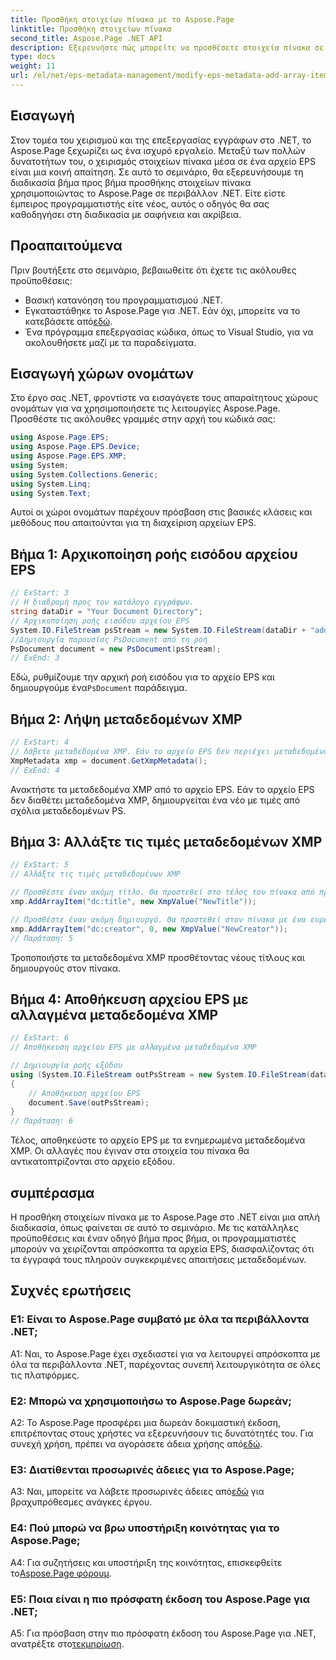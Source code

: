 ```yaml
---
title: Προσθήκη στοιχείων πίνακα με το Aspose.Page
linktitle: Προσθήκη στοιχείων πίνακα
second_title: Aspose.Page .NET API
description: Εξερευνήστε πώς μπορείτε να προσθέσετε στοιχεία πίνακα σε αρχεία EPS χρησιμοποιώντας το Aspose.Page για .NET. Ακολουθήστε τον οδηγό βήμα προς βήμα για απρόσκοπτη επεξεργασία εγγράφων.
type: docs
weight: 11
url: /el/net/eps-metadata-management/modify-eps-metadata-add-array-items/
---
```

## Εισαγωγή

Στον τομέα του χειρισμού και της επεξεργασίας εγγράφων στο .NET, το Aspose.Page ξεχωρίζει ως ένα ισχυρό εργαλείο. Μεταξύ των πολλών δυνατοτήτων του, ο χειρισμός στοιχείων πίνακα μέσα σε ένα αρχείο EPS είναι μια κοινή απαίτηση. Σε αυτό το σεμινάριο, θα εξερευνήσουμε τη διαδικασία βήμα προς βήμα προσθήκης στοιχείων πίνακα χρησιμοποιώντας το Aspose.Page σε περιβάλλον .NET. Είτε είστε έμπειρος προγραμματιστής είτε νέος, αυτός ο οδηγός θα σας καθοδηγήσει στη διαδικασία με σαφήνεια και ακρίβεια.

## Προαπαιτούμενα

Πριν βουτήξετε στο σεμινάριο, βεβαιωθείτε ότι έχετε τις ακόλουθες προϋποθέσεις:

- Βασική κατανόηση του προγραμματισμού .NET.
-  Εγκαταστάθηκε το Aspose.Page για .NET. Εάν όχι, μπορείτε να το κατεβάσετε από[εδώ](https://releases.aspose.com/page/net/).
- Ένα πρόγραμμα επεξεργασίας κώδικα, όπως το Visual Studio, για να ακολουθήσετε μαζί με τα παραδείγματα.

## Εισαγωγή χώρων ονομάτων

Στο έργο σας .NET, φροντίστε να εισαγάγετε τους απαραίτητους χώρους ονομάτων για να χρησιμοποιήσετε τις λειτουργίες Aspose.Page. Προσθέστε τις ακόλουθες γραμμές στην αρχή του κώδικά σας:

```csharp
using Aspose.Page.EPS;
using Aspose.Page.EPS.Device;
using Aspose.Page.EPS.XMP;
using System;
using System.Collections.Generic;
using System.Linq;
using System.Text;
```

Αυτοί οι χώροι ονομάτων παρέχουν πρόσβαση στις βασικές κλάσεις και μεθόδους που απαιτούνται για τη διαχείριση αρχείων EPS.

## Βήμα 1: Αρχικοποίηση ροής εισόδου αρχείου EPS

```csharp
// ExStart: 3
// Η διαδρομή προς τον κατάλογο εγγράφων.
string dataDir = "Your Document Directory";
// Αρχικοποίηση ροής εισόδου αρχείου EPS
System.IO.FileStream psStream = new System.IO.FileStream(dataDir + "add_simple_props_input.eps", System.IO.FileMode.Open, System.IO.FileAccess.Read);
//Δημιουργία παρουσίας PsDocument από τη ροή
PsDocument document = new PsDocument(psStream);            
// ExEnd: 3
```

 Εδώ, ρυθμίζουμε την αρχική ροή εισόδου για το αρχείο EPS και δημιουργούμε ένα`PsDocument` παράδειγμα.

## Βήμα 2: Λήψη μεταδεδομένων XMP

```csharp
// ExStart: 4
// Λάβετε μεταδεδομένα XMP. Εάν το αρχείο EPS δεν περιέχει μεταδεδομένα XMP, λαμβάνουμε ένα νέο γεμάτο με τιμές από σχόλια μεταδεδομένων PS (%%Creator, %%CreateDate, %%Title κ.λπ.)
XmpMetadata xmp = document.GetXmpMetadata();
// ExEnd: 4
```

Ανακτήστε τα μεταδεδομένα XMP από το αρχείο EPS. Εάν το αρχείο EPS δεν διαθέτει μεταδεδομένα XMP, δημιουργείται ένα νέο με τιμές από σχόλια μεταδεδομένων PS.

## Βήμα 3: Αλλάξτε τις τιμές μεταδεδομένων XMP

```csharp
// ExStart: 5
// Αλλάξτε τις τιμές μεταδεδομένων XMP

// Προσθέστε έναν ακόμη τίτλο. Θα προστεθεί στο τέλος του πίνακα από προεπιλογή.
xmp.AddArrayItem("dc:title", new XmpValue("NewTitle"));

// Προσθέστε έναν ακόμη δημιουργό. Θα προστεθεί στον πίνακα με ένα ευρετήριο (0).
xmp.AddArrayItem("dc:creator", 0, new XmpValue("NewCreator"));
// Παράταση: 5
```

Τροποποιήστε τα μεταδεδομένα XMP προσθέτοντας νέους τίτλους και δημιουργούς στον πίνακα.

## Βήμα 4: Αποθήκευση αρχείου EPS με αλλαγμένα μεταδεδομένα XMP

```csharp
// ExStart: 6
// Αποθήκευση αρχείου EPS με αλλαγμένα μεταδεδομένα XMP

// Δημιουργία ροής εξόδου
using (System.IO.FileStream outPsStream = new System.IO.FileStream(dataDir + "add_array_items_output.eps", System.IO.FileMode.Create, System.IO.FileAccess.Write))
{
    // Αποθήκευση αρχείου EPS
    document.Save(outPsStream);
}
// Παράταση: 6
```

Τέλος, αποθηκεύστε το αρχείο EPS με τα ενημερωμένα μεταδεδομένα XMP. Οι αλλαγές που έγιναν στα στοιχεία του πίνακα θα αντικατοπτρίζονται στο αρχείο εξόδου.

## συμπέρασμα

Η προσθήκη στοιχείων πίνακα με το Aspose.Page στο .NET είναι μια απλή διαδικασία, όπως φαίνεται σε αυτό το σεμινάριο. Με τις κατάλληλες προϋποθέσεις και έναν οδηγό βήμα προς βήμα, οι προγραμματιστές μπορούν να χειρίζονται απρόσκοπτα τα αρχεία EPS, διασφαλίζοντας ότι τα έγγραφά τους πληρούν συγκεκριμένες απαιτήσεις μεταδεδομένων.

## Συχνές ερωτήσεις

### Ε1: Είναι το Aspose.Page συμβατό με όλα τα περιβάλλοντα .NET;

A1: Ναι, το Aspose.Page έχει σχεδιαστεί για να λειτουργεί απρόσκοπτα με όλα τα περιβάλλοντα .NET, παρέχοντας συνεπή λειτουργικότητα σε όλες τις πλατφόρμες.

### Ε2: Μπορώ να χρησιμοποιήσω το Aspose.Page δωρεάν;

 A2: Το Aspose.Page προσφέρει μια δωρεάν δοκιμαστική έκδοση, επιτρέποντας στους χρήστες να εξερευνήσουν τις δυνατότητές του. Για συνεχή χρήση, πρέπει να αγοράσετε άδεια χρήσης από[εδώ](https://purchase.aspose.com/buy).

### Ε3: Διατίθενται προσωρινές άδειες για το Aspose.Page;

 A3: Ναι, μπορείτε να λάβετε προσωρινές άδειες από[εδώ](https://purchase.aspose.com/temporary-license/) για βραχυπρόθεσμες ανάγκες έργου.

### Ε4: Πού μπορώ να βρω υποστήριξη κοινότητας για το Aspose.Page;

A4: Για συζητήσεις και υποστήριξη της κοινότητας, επισκεφθείτε το[Aspose.Page φόρουμ](https://forum.aspose.com/c/page/39).

### Ε5: Ποια είναι η πιο πρόσφατη έκδοση του Aspose.Page για .NET;

 A5: Για πρόσβαση στην πιο πρόσφατη έκδοση του Aspose.Page για .NET, ανατρέξτε στο[τεκμηρίωση](https://reference.aspose.com/page/net/).